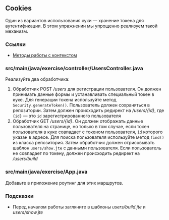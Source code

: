 ## Cookies

Один из вариантов использования куки — хранение токена для аутентификации. 
В этом упражнении мы упрощенно реализуем такой механизм.
### Ссылки

* [Методы работы с контекстом](https://javalin.io/documentation#context)

### src/main/java/exercise/controller/UsersController.java

Реализуйте два обработчика:

1. Обработчик POST */users* для регистрации пользователя. Он должен принимать данные формы и устанавливать специальный 
токен в куке. Для генерации токена используйте метод `Security.generateToken()`. Пользователь должен сохраняться в 
репозитории. Затем должен происходить редирект на */users/{id}*, где `{id}` — это `id` зарегистрированного пользователя
2. Обработчик GET */users/{id}*. Он должен отображать данные пользователя на странице, но только в том случае, если 
токен пользователя в куке совпадает с токеном пользователя, `id` которого указан в адресе. Для поиска пользователя 
используйте метод `find()` из класса репозитория. Затем обработчик должен отрисовывать шаблон `users/show.jte` с 
данными пользователя. Если пользователь не совпадает по токену, должен происходить редирект на */users/build*

### src/main/java/exercise/App.java

Добавьте в приложение роутинг для этих маршрутов.

### Подсказки

* Перед началом работы загляните в шаблоны *users/build.jte* и *users/show.jte*
